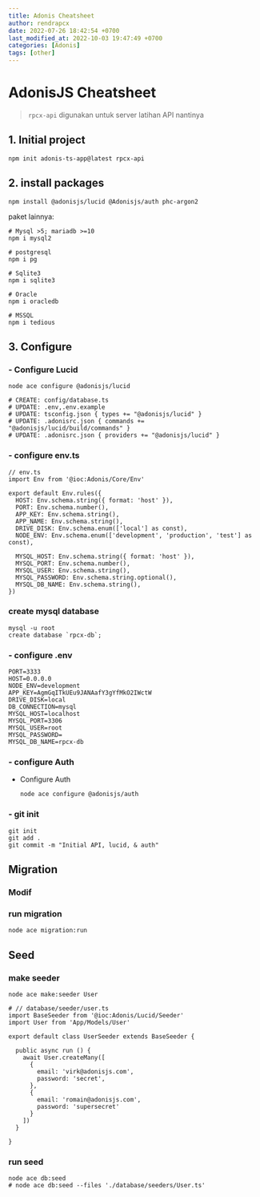 ```yaml
---
title: Adonis Cheatsheet
author: rendrapcx
date: 2022-07-26 18:42:54 +0700
last_modified_at: 2022-10-03 19:47:49 +0700
categories: [Adonis]
tags: [other]
---
```

# AdonisJS Cheatsheet

> `rpcx-api` digunakan untuk server latihan API nantinya

## 1. Initial project

```
npm init adonis-ts-app@latest rpcx-api
```

## 2. install packages

```
npm install @adonisjs/lucid @Adonisjs/auth phc-argon2
```

paket lainnya:

```
# Mysql >5; mariadb >=10
npm i mysql2

# postgresql
npm i pg

# Sqlite3
npm i sqlite3

# Oracle
npm i oracledb

# MSSQL
npm i tedious
```

## 3. Configure

### - Configure Lucid

```
node ace configure @adonisjs/lucid

# CREATE: config/database.ts
# UPDATE: .env,.env.example
# UPDATE: tsconfig.json { types += "@adonisjs/lucid" }
# UPDATE: .adonisrc.json { commands += "@adonisjs/lucid/build/commands" }
# UPDATE: .adonisrc.json { providers += "@adonisjs/lucid" }
```

### - configure env.ts

```
// env.ts
import Env from '@ioc:Adonis/Core/Env'

export default Env.rules({
  HOST: Env.schema.string({ format: 'host' }),
  PORT: Env.schema.number(),
  APP_KEY: Env.schema.string(),
  APP_NAME: Env.schema.string(),
  DRIVE_DISK: Env.schema.enum(['local'] as const),
  NODE_ENV: Env.schema.enum(['development', 'production', 'test'] as const),

  MYSQL_HOST: Env.schema.string({ format: 'host' }),
  MYSQL_PORT: Env.schema.number(),
  MYSQL_USER: Env.schema.string(),
  MYSQL_PASSWORD: Env.schema.string.optional(),
  MYSQL_DB_NAME: Env.schema.string(),
})
```

### create mysql database

```
mysql -u root
create database `rpcx-db`;
```

### - configure .env

```
PORT=3333
HOST=0.0.0.0
NODE_ENV=development
APP_KEY=AgmGqITkUEu9JANAafY3gYfMkO2IWctW
DRIVE_DISK=local
DB_CONNECTION=mysql
MYSQL_HOST=localhost
MYSQL_PORT=3306
MYSQL_USER=root
MYSQL_PASSWORD=
MYSQL_DB_NAME=rpcx-db
```

### - configure Auth

- Configure Auth

  ```
  node ace configure @adonisjs/auth
  ```

### - git init

```
git init
git add .
git commit -m "Initial API, lucid, & auth"
```

## Migration

### Modif

### run migration

```
node ace migration:run
```

## Seed

### make seeder

```
node ace make:seeder User
```

```
# // database/seeder/user.ts
import BaseSeeder from '@ioc:Adonis/Lucid/Seeder'
import User from 'App/Models/User'

export default class UserSeeder extends BaseSeeder {

  public async run () {
    await User.createMany([
      {
        email: 'virk@adonisjs.com',
        password: 'secret',
      },
      {
        email: 'romain@adonisjs.com',
        password: 'supersecret'
      }
    ])
  }

}
```

### run seed

```
node ace db:seed
# node ace db:seed --files './database/seeders/User.ts'
```
